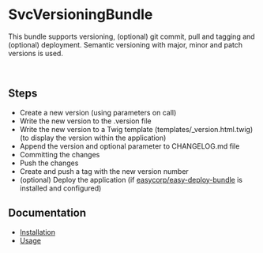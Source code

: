 # SvcVersioningBundle


This bundle supports versioning, (optional) git commit, pull and tagging and (optional) deployment.
Semantic versioning with major, minor and patch versions is used.

<br />

## Steps
  * Create a new version (using parameters on call)
  * Write the new version to the .version file
  * Write the new version to a Twig template (templates/_version.html.twig) (to display the version within the application)
  * Append the version and optional parameter to CHANGELOG.md file
  * Committing the changes
  * Push the changes
  * Create and push a tag with the new version number
  * (optional) Deploy the application (if [easycorp/easy-deploy-bundle](https://github.com/EasyCorp/easy-deploy-bundle) is installed and configured)


## Documentation

* [Installation](docs/installation.md)
* [Usage](docs/usage.md)